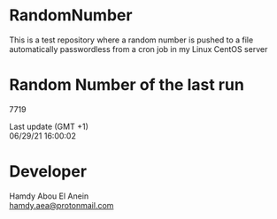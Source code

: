 # RandomNumber    
This is a test repository where a random number is pushed to a file automatically passwordless from a cron job in my Linux CentOS server    
# Random Number of the last run   
7719
      
Last update (GMT +1)    
06/29/21 16:00:02
# Developer    
Hamdy Abou El Anein   
hamdy.aea@protonmail.com
